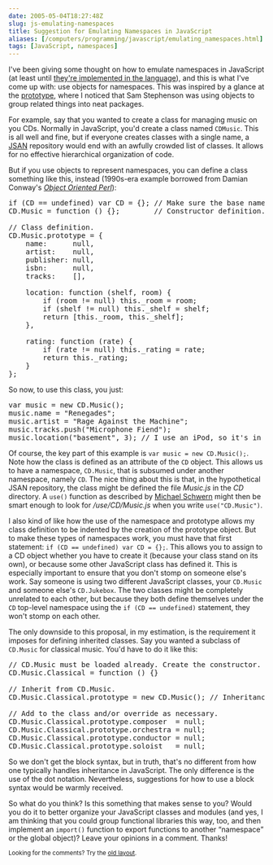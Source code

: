 ```yaml
--- 
date: 2005-05-04T18:27:48Z
slug: js-emulating-namespaces
title: Suggestion for Emulating Namespaces in JavaScript
aliases: [/computers/programming/javascript/emulating_namespaces.html]
tags: [JavaScript, namespaces]
---
```


<p>I've been giving some thought on how to emulate namespaces in JavaScript (at least until <a href="http://www.mozilla.org/js/language/js20/core/namespaces.html" title="JavaScript 2.0 Namespaces specification">they're implemented in the language</a>), and this is what I've come up with: use objects for namespaces. This was inspired by a glance at the <a href="http://prototype.conio.net/" title="prototype: An object-oriented Javascript library">prototype</a>, where I noticed that Sam Stephenson was using objects to group related things into neat packages.</p>

<p>For example, say that you wanted to create a class for managing music on you CDs. Normally in JavaScript, you'd create a class named <code>CDMusic</code>. This is all well and fine, but if everyone creates classes with a single name, a <a href="http://use.perl.org/~schwern/journal/24112" title="JSAN: A HOWTO Guide">JSAN</a> repository would end with an awfully crowded list of classes. It allows for no effective hierarchical organization of code.</p>

<p>But if you use objects to represent namespaces, you can define a class something like this, instead (1990s-era example borrowed from Damian Conway's <a href="https://www.amazon.com/exec/obidos/ASIN/1884777791/justatheory-20" title="Buy Object Oriented Perl on Amazon. Go Get it!"><cite>Object Oriented Perl</cite></a>):</p>

<pre>
if (CD == undefined) var CD = {}; // Make sure the base namespace exists.
CD.Music = function () {};        // Constructor definition.

// Class definition.
CD.Music.prototype = {
    name:      null,
    artist:    null,
    publisher: null,
    isbn:      null,
    tracks:    [],

    location: function (shelf, room) {
        if (room != null) this._room = room;
        if (shelf != null) this._shelf = shelf;
        return [this._room, this._shelf];
    },

    rating: function (rate) {
        if (rate != null) this._rating = rate;
        return this._rating;
    }
};
</pre>

<p>So now, to use this class, you just:</p>

<pre>
var music = new CD.Music();
music.name = &quot;Renegades&quot;;
music.artist = &quot;Rage Against the Machine&quot;;
music.tracks.push(&quot;Microphone Fiend&quot;);
music.location(&quot;basement&quot;, 3); // I use an iPod, so it's in storage!
</pre>

<p>Of course, the key part of this example is <code>var music = new CD.Music();</code>. Note how the class is defined as an attribute of the <code>CD</code> object. This allows us to have a namespace, <code>CD.Music</code>, that is subsumed under another namespace, namely <code>CD</code>. The nice thing about this is that, in the hypothetical JSAN repository, the class might be defined the file <em>Music.js</em> in the <em>CD</em> directory. A <code>use()</code> function as described by <a href="http://use.perl.org/~schwern/journal/24112" title="JSAN: A HOWTO Guide">Michael Schwern</a> might then be smart enough to look for <em>/use/CD/Music.js</em> when you write <code>use(&quot;CD.Music&quot;)</code>.</p>

<p>I also kind of like how the use of the namespace and prototype allows my class definition to be indented by the creation of the prototype object. But to make these types of namespaces work, you must have that first statement: <code>if (CD == undefined) var CD = {};</code>. This allows you to assign to a CD object whether you have to create it (because your class stand on its own), or because some other JavaScript class has defined it. This is especially important to ensure that you don't stomp on someone else's work. Say someone is using two different JavaScript classes, your <code>CD.Music</code> and someone else's <code>CD.Jukebox</code>. The two classes might be completely unrelated to each other, but because they both define themselves under the <code>CD</code> top-level namespace using the <code>if (CD == undefined)</code> statement, they won't stomp on each other.</p>

<p>The only downside to this proposal, in my estimation, is the requirement it imposes for defining inherited classes. Say you wanted a subclass of <code>CD.Music</code> for classical music. You'd have to do it like this:</p>

<pre>
// CD.Music must be loaded already. Create the constructor.
CD.Music.Classical = function () {}

// Inherit from CD.Music.
CD.Music.Classical.prototype = new CD.Music(); // Inheritance.

// Add to the class and/or override as necessary.
CD.Music.Classical.prototype.composer  = null;
CD.Music.Classical.prototype.orchestra = null;
CD.Music.Classical.prototype.conductor = null;
CD.Music.Classical.prototype.soloist   = null;
</pre>

<p>So we don't get the block syntax, but in truth, that's no different from how one typically handles inheritance in JavaScript. The only difference is the use of the dot notation. Nevertheless, suggestions for how to use a block syntax would be warmly received.</p>

<p>So what do you think? Is this something that makes sense to you? Would you do it to better organize your JavaScript classes and modules (and yes, I am thinking that you could group functional libraries this way, too, and then implement an <code>import()</code> function to export functions to another <q>namespace</q> or the global object)? Leave your opinions in a comment. Thanks!</p>

<p class="past"><small>Looking for the comments? Try the <a rel="nofollow" href="//past.justatheory.com/computers/programming/javascript/emulating_namespaces.html">old layout</a>.</small></p>


